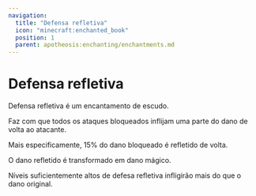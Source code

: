```yaml
---
navigation:
  title: "Defensa refletiva"
  icon: "minecraft:enchanted_book"
  position: 1
  parent: apotheosis:enchanting/enchantments.md
---
```


# Defensa refletiva

<Color id="blue">Defensa refletiva</Color> é um encantamento de escudo.

Faz com que todos os ataques bloqueados inflijam uma parte do dano de volta ao atacante.

Mais especificamente, 15% do dano bloqueado é refletido de volta.

O dano refletido é transformado em dano mágico.

Níveis suficientemente altos de <Color id="blue">defesa refletiva</Color> infligirão mais do que o dano original.

